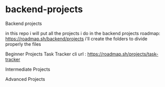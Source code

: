 # backend-projects
Backend projects

in this repo i will put all the projects i do in the 
backend projects roadmap: https://roadmap.sh/backend/projects
i'll create the folders to divide properly the files 

Beginner Projects 
  Task Tracker cli url : https://roadmap.sh/projects/task-tracker



Intermediate Projects

Advanced Projects
